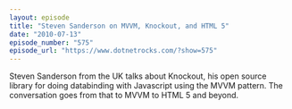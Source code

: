 ```yaml
---
layout: episode
title: "Steven Sanderson on MVVM, Knockout, and HTML 5"
date: "2010-07-13"
episode_number: "575"
episode_url: "https://www.dotnetrocks.com/?show=575"
---
```


Steven Sanderson from the UK talks about Knockout, his open source library for doing databinding with Javascript using the MVVM pattern. The conversation goes from that to MVVM to HTML 5 and beyond.
